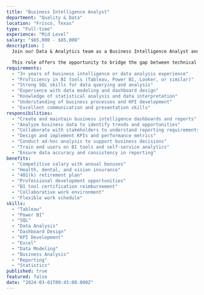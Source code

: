 ```yaml
---
title: "Business Intelligence Analyst"
department: "Quality & Data"
location: "Frisco, Texas"
type: "Full-time"
experience: "Mid Level"
salary: "$65,000 - $85,000"
description: |
  Join our Data & Analytics team as a Business Intelligence Analyst and help transform business data into actionable insights. You'll work closely with stakeholders across the organization to understand their data needs and create compelling visualizations and reports.

  This role offers the opportunity to bridge the gap between technical data capabilities and business requirements.
requirements:
  - "3+ years of business intelligence or data analysis experience"
  - "Proficiency in BI tools (Tableau, Power BI, Looker, or similar)"
  - "Strong SQL skills for data querying and analysis"
  - "Experience with data modeling and dashboard design"
  - "Knowledge of statistical analysis and data interpretation"
  - "Understanding of business processes and KPI development"
  - "Excellent communication and presentation skills"
responsibilities:
  - "Create and maintain business intelligence dashboards and reports"
  - "Analyze business data to identify trends and opportunities"
  - "Collaborate with stakeholders to understand reporting requirements"
  - "Design and implement KPIs and performance metrics"
  - "Conduct ad-hoc analysis to support business decisions"
  - "Train end users on BI tools and self-service analytics"
  - "Ensure data accuracy and consistency in reporting"
benefits:
  - "Competitive salary with annual bonuses"
  - "Health, dental, and vision insurance"
  - "401(k) retirement plan"
  - "Professional development opportunities"
  - "BI tool certification reimbursement"
  - "Collaborative work environment"
  - "Flexible work schedule"
skills:
  - "Tableau"
  - "Power BI"
  - "SQL"
  - "Data Analysis"
  - "Dashboard Design"
  - "KPI Development"
  - "Excel"
  - "Data Modeling"
  - "Business Analysis"
  - "Reporting"
  - "Statistics"
published: true
featured: false
date: "2024-03-01T09:45:00.000Z"
---
```

